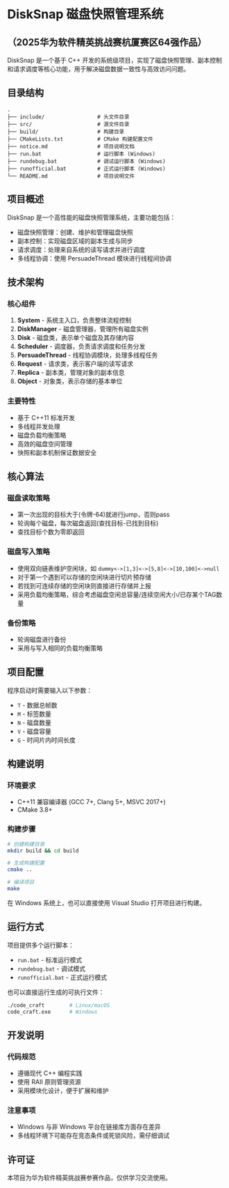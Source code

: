 # DiskSnap 磁盘快照管理系统
## （2025华为软件精英挑战赛杭厦赛区64强作品）

DiskSnap 是一个基于 C++ 开发的系统级项目，实现了磁盘快照管理、副本控制和请求调度等核心功能，用于解决磁盘数据一致性与高效访问问题。

## 目录结构

```
.
├── include/                 # 头文件目录
├── src/                     # 源文件目录
├── build/                   # 构建目录
├── CMakeLists.txt           # CMake 构建配置文件
├── notice.md                # 项目说明文档
├── run.bat                  # 运行脚本 (Windows)
├── rundebug.bat             # 调试运行脚本 (Windows)
├── runofficial.bat          # 正式运行脚本 (Windows)
└── README.md                # 项目说明文件
```

## 项目概述

DiskSnap 是一个高性能的磁盘快照管理系统，主要功能包括：

- 磁盘快照管理：创建、维护和管理磁盘快照
- 副本控制：实现磁盘区域的副本生成与同步
- 请求调度：处理来自系统的读写请求并进行调度
- 多线程协调：使用 PersuadeThread 模块进行线程间协调

## 技术架构

### 核心组件

1. **System** - 系统主入口，负责整体流程控制
2. **DiskManager** - 磁盘管理器，管理所有磁盘实例
3. **Disk** - 磁盘类，表示单个磁盘及其存储内容
4. **Scheduler** - 调度器，负责请求调度和任务分发
5. **PersuadeThread** - 线程协调模块，处理多线程任务
6. **Request** - 请求类，表示客户端的读写请求
7. **Replica** - 副本类，管理对象的副本信息
8. **Object** - 对象类，表示存储的基本单位

### 主要特性

- 基于 C++11 标准开发
- 多线程并发处理
- 磁盘负载均衡策略
- 高效的磁盘空间管理
- 快照和副本机制保证数据安全



## 核心算法

### 磁盘读取策略

- 第一次出现的目标大于(令牌-64)就进行jump，否则pass
- 轮询每个磁盘，每次磁盘返回(查找目标-已找到目标)
- 查找目标个数为零即返回

### 磁盘写入策略

- 使用双向链表维护空闲块，如 `dummy<->[1,3]<->[5,8]<->[10,100]<->null`
- 对于第一个遇到可以存储的空闲块进行切片预存储
- 若找到可连续存储的空闲块则直接进行存储并上报
- 采用负载均衡策略，综合考虑磁盘空闲总容量/连续空闲大小/已存某个TAG数量

### 备份策略

- 轮询磁盘进行备份
- 采用与写入相同的负载均衡策略

## 项目配置

程序启动时需要输入以下参数：

- `T` - 数据总帧数
- `M` - 标签数量
- `N` - 磁盘数量
- `V` - 磁盘容量
- `G` - 时间片内时间长度

## 构建说明

### 环境要求

- C++11 兼容编译器 (GCC 7+, Clang 5+, MSVC 2017+)
- CMake 3.8+

### 构建步骤

```bash
# 创建构建目录
mkdir build && cd build

# 生成构建配置
cmake ..

# 编译项目
make
```

在 Windows 系统上，也可以直接使用 Visual Studio 打开项目进行构建。

## 运行方式

项目提供多个运行脚本：

- `run.bat` - 标准运行模式
- `rundebug.bat` - 调试模式
- `runofficial.bat` - 正式运行模式

也可以直接运行生成的可执行文件：

```bash
./code_craft        # Linux/macOS
code_craft.exe      # Windows
```

## 开发说明

### 代码规范

- 遵循现代 C++ 编程实践
- 使用 RAII 原则管理资源
- 采用模块化设计，便于扩展和维护

### 注意事项

- Windows 与非 Windows 平台在链接库方面存在差异
- 多线程环境下可能存在竞态条件或死锁风险，需仔细调试

## 许可证

本项目为华为软件精英挑战赛参赛作品，仅供学习交流使用。

